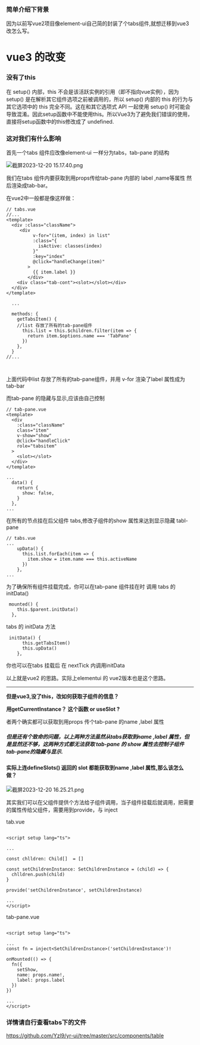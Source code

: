 

### 简单介绍下背景

因为以前写vue2项目像element-ui自己简的封装了个tabs组件,就想迁移到vue3 改怎么写。



# vue3 的改变

### 没有了this

在 setup() 内部，this 不会是该活跃实例的引用（即不指向vue实例），因为 setup() 是在解析其它组件选项之前被调用的，所以 setup() 内部的 this 的行为与其它选项中的 this 完全不同。这在和其它选项式 API 一起使用 setup() 时可能会导致混淆。因此setup函数中不能使用this。所以Vue3为了避免我们错误的使用，直接将setup函数中的this修改成了 undefined.



### 这对我们有什么影响

首先一个tabs 组件应改像element-ui 一样分为tabs，tab-pane  的结构

![截屏2023-12-20 15.17.40.png](/Users/yr/Desktop/截屏2023-12-20%2015.17.40.png)

我们在tabs 组件内要获取到用props传给tab-pane 内部的 label ,name等属性 然后渲染成tab-bar。

在vue2中一般都是像这样做：

```
// tabs.vue
//...
<template>
  <div :class="className">
     <div
          v-for="(item, index) in list"
          :class="{
            isActive: classes(index)
          }"
          :key="index"
          @click="handleChange(item)"
        >
          {{ item.label }}
        </div>
    <div class="tab-cont"><slot></slot></div>
  </div>
</template>
 
  ...

  methods: {
    getTabsItem() {
    //list 存放了所有的tab-pane组件
      this.list = this.$children.filter(item => {
        return item.$options.name === 'TabPane'
      })
    },
  }
//...



```



上面代码中list 存放了所有的tab-pane组件，并用 v-for 渲染了label 属性成为tab-bar

而tab-pane 的隐藏与显示,应该由自己控制



```
// tab-pane.vue
<template>
  <div
    :class="className"
    class="item"
    v-show="show"
    @click="handleClick"
    role="tabsitem"
  >
    <slot></slot>
  </div>
</template>

...
  data() {
    return {
      show: false,
    }
  },
...
```

在所有的节点挂在后父组件 tabs,修改子组件的show 属性来达到显示隐藏 tabl-pane



```
// tabs.vue
...
    upData() {
      this.list.forEach(item => {
        item.show = item.name === this.activeName
      })
    },
...

```



为了确保所有组件挂载完成，你可以在tab-pane 组件挂在时 调用 tabs 的 initData()

```
 mounted() {
    this.$parent.initData()
  },
```





tabs 的 initData 方法

```
 initData() {
      this.getTabsItem()
      this.upData()
    },
```

你也可以在tabs 挂载后 在 nextTick  内调用initData



以上就是vue2 的思路。实际上elementui 的 vue2版本也是这个思路。

---



**但是vue3,没了this，改如何获取子组件的信息？**

**用getCurrentInstance？ 这个函数  or useSlot ?**

者两个确实都可以获取到用props 传个tab-pane  的name ,label 属性



##### 但是还有个致命的问题，以上两种方法虽然从tabs获取到name ,label 属性，但是显然还不够，这两种方式都无法获取 tab-pane 的 show 属性去控制子组件tab-pane的隐藏与显示.

#### 实际上连defineSlots() 返回的 slot  都能获取到name ,label 属性,那么该怎么做？



![截屏2023-12-20 16.25.21.png](/Users/yr/Desktop/截屏2023-12-20%2016.25.21.png)



其实我们可以在父组件提供个方法给子组件调用，当子组件挂载后就调用，把需要的属性传给父组件，需要用到provide，与 inject



tab.vue

```

<script setup lang="ts">

...

const chlldren: Child[]  = []

const setChildrenInstance: SetChildrenInstance = (child) => {
  chlldren.push(child)
}

provide('setChildrenInstance', setChildrenInstance)

...
</script>

```

tab-pane.vue

```

<script setup lang="ts">

...
const fn = inject<SetChildrenInstance>('setChildrenInstance')!

onMounted(() => {
  fn({
    setShow,
    name: props.name!,
    label: props.label
  })
})

...
</script>
```

### 详情请自行查看tabs下的文件

  https://github.com/Yzl9/yr-ui/tree/master/src/components/table








